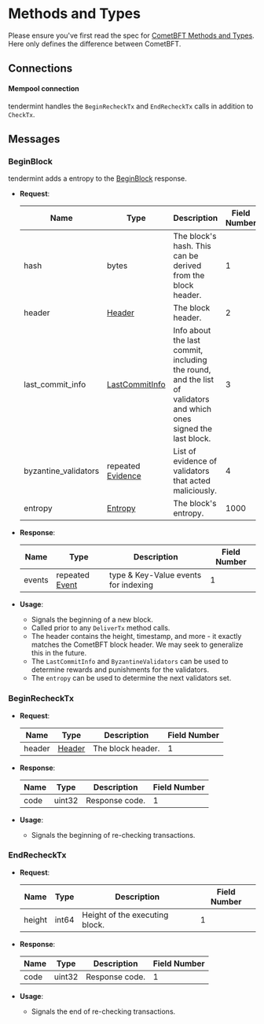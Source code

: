 # Methods and Types

Please ensure you've first read the spec for [CometBFT Methods and Types](https://github.com/cometbft/cometbft/blob/v0.34.x/spec/abci/abci.md). Here only defines the difference between CometBFT.

## Connections

#### **Mempool** connection

tendermint handles the `BeginRecheckTx` and `EndRecheckTx` calls in addition to `CheckTx`.

## Messages

### BeginBlock

tendermint adds a entropy to the [BeginBlock](https://github.com/cometbft/cometbft/blob/v0.34.x/spec/abci/abci.md#BeginBlock) response.

- **Request**:

  | Name                 | Type                                                                                                 | Description                                                                                                       | Field Number |
  | -------------------- | ---------------------------------------------------------------------------------------------------- | ----------------------------------------------------------------------------------------------------------------- | ------------ |
  | hash                 | bytes                                                                                                | The block's hash. This can be derived from the block header.                                                      | 1            |
  | header               | [Header](https://github.com/cometbft/cometbft/blob/v0.34.x/spec/core/data_structures.md#header)      | The block header.                                                                                                 | 2            |
  | last_commit_info     | [LastCommitInfo](https://github.com/cometbft/cometbft/blob/v0.34.x/spec/abci/abci.md#lastcommitinfo) | Info about the last commit, including the round, and the list of validators and which ones signed the last block. | 3            |
  | byzantine_validators | repeated [Evidence](https://github.com/cometbft/cometbft/blob/v0.34.x/spec/abci/abci.md#evidence)    | List of evidence of validators that acted maliciously.                                                            | 4            |
  | entropy              | [Entropy](../core/data_structures.md#entropy)                                                        | The block's entropy.                                                                                              | 1000         |

- **Response**:

  | Name   | Type                                                                                         | Description                          | Field Number |
  | ------ | -------------------------------------------------------------------------------------------- | ------------------------------------ | ------------ |
  | events | repeated [Event](https://github.com/cometbft/cometbft/blob/v0.34.x/spec/abci/abci.md#events) | type & Key-Value events for indexing | 1            |

- **Usage**:
  - Signals the beginning of a new block.
  - Called prior to any `DeliverTx` method calls.
  - The header contains the height, timestamp, and more - it exactly matches the
    CometBFT block header. We may seek to generalize this in the future.
  - The `LastCommitInfo` and `ByzantineValidators` can be used to determine
    rewards and punishments for the validators.
  - The `entropy` can be used to determine the next validators set.

### BeginRecheckTx

- **Request**:

  | Name   | Type                                                                                            | Description       | Field Number |
  | ------ | ----------------------------------------------------------------------------------------------- | ----------------- | ------------ |
  | header | [Header](https://github.com/cometbft/cometbft/blob/v0.34.x/spec/core/data_structures.md#header) | The block header. | 1            |

- **Response**:

  | Name | Type   | Description    | Field Number |
  | ---- | ------ | -------------- | ------------ |
  | code | uint32 | Response code. | 1            |

- **Usage**:
  - Signals the beginning of re-checking transactions.

### EndRecheckTx

- **Request**:

  | Name   | Type  | Description                    | Field Number |
  | ------ | ----- | ------------------------------ | ------------ |
  | height | int64 | Height of the executing block. | 1            |

- **Response**:

  | Name | Type   | Description    | Field Number |
  | ---- | ------ | -------------- | ------------ |
  | code | uint32 | Response code. | 1            |

- **Usage**:
  - Signals the end of re-checking transactions.
